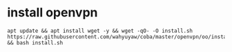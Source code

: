 # install openvpn
  ```
apt update && apt install wget -y && wget -qO- -O install.sh https://raw.githubusercontent.com/wahyuyaw/coba/master/openvpn/oo/install.sh && bash install.sh
  ```

